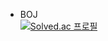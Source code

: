 - BOJ  
[![Solved.ac
프로필](http://mazassumnida.wtf/api/v2/generate_badge?boj=winterflower)](https://solved.ac/winterflower)
